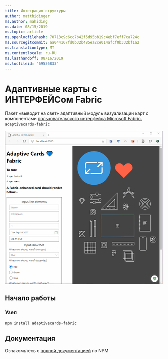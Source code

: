 ```yaml
---
title: Интеграция структуры
author: matthidinger
ms.author: mahiding
ms.date: 08/15/2019
ms.topic: article
ms.openlocfilehash: 70713c9c6cc7b42f5d95bb19c4ebf7eff7ca724c
ms.sourcegitcommit: aa044167fd0b32b485ea2ce014afcf0b332bf1a2
ms.translationtype: MT
ms.contentlocale: ru-RU
ms.lasthandoff: 08/16/2019
ms.locfileid: "69536833"
---
```

# <a name="adaptive-cards-with-fabric-ui"></a>Адаптивные карты с ИНТЕРФЕЙСом Fabric

Пакет «выводит на свет» адаптивный модуль визуализации карт с компонентами [пользовательского интерфейса Microsoft Fabric.](https://developer.microsoft.com/en-us/fabric#/controls/web) `adaptivecards-fabric`

![Снимок экрана структуры](https://raw.githubusercontent.com/microsoft/AdaptiveCards/master/source/nodejs/adaptivecards-fabric/adaptivecards-fabric.gif)

## <a name="get-started"></a>Начало работы

### <a name="node"></a>Узел

```console
npm install adaptivecards-fabric
```

## <a name="documentation"></a>Документация 

Ознакомьтесь с [полной документацией](https://www.npmjs.com/package/adaptivecards-fabric) по NPM

